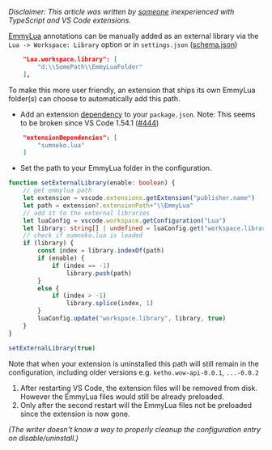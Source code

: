 _Disclaimer: This article was written by [someone](https://github.com/sumneko/lua-language-server/issues/417) inexperienced with TypeScript and VS Code extensions._

[EmmyLua](https://github.com/EmmyLua) annotations can be manually added as an external library via the `Lua -> Workspace: Library` option or in `settings.json` ([schema.json](https://github.com/sumneko/vscode-lua/blob/v1.18.0/setting/schema.json#L1096-L1103))
```json
    "Lua.workspace.library": [
        "d:\\SomePath\\EmmyLuaFolder"
    ],
```
To make this more user friendly, an extension that ships its own EmmyLua folder(s) can choose to automatically add this path.

* Add an extension [dependency](https://code.visualstudio.com/api/references/extension-manifest) to your `package.json`. Note: This seems to be broken since VS Code 1.54.1 ([#444](https://github.com/sumneko/lua-language-server/issues/444))
```json
	"extensionDependencies": [
		"sumneko.lua"
	]
```
* Set the path to your EmmyLua folder in the configuration.
```ts
function setExternalLibrary(enable: boolean) {
	// get emmylua path
	let extension = vscode.extensions.getExtension("publisher.name")
	let path = extension?.extensionPath+"\\EmmyLua"
	// add it to the external libraries
	let luaConfig = vscode.workspace.getConfiguration("Lua")
	let library: string[] | undefined = luaConfig.get("workspace.library")
	// check if sumneko.lua is loaded
	if (library) {
		const index = library.indexOf(path)
		if (enable) {
			if (index == -1)
				library.push(path)
		}
		else {
			if (index > -1)
				library.splice(index, 1)
		}
		luaConfig.update("workspace.library", library, true)
	}
}

setExternalLibrary(true)
```
Note that when your extension is uninstalled this path will still remain in the configuration, including older versions e.g. `ketho.wow-api-0.0.1`, `...-0.0.2`
1. After restarting VS Code, the extension files will be removed from disk. However the EmmyLua files would still be already preloaded.
2. Only after the second restart will the EmmyLua files not be preloaded since the extension is now gone.

_(The writer doesn't know a way to properly cleanup the configuration entry on disable/uninstall.)_